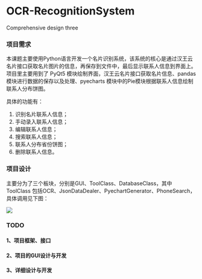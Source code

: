 # OCR-RecognitionSystem
Comprehensive design three

### 项目需求

​	本课题主要使用Python语言开发一个名片识别系统，该系统的核心是通过汉王云名片接口获取名片图片的信息，再保存到文件中，最后显示联系人信息到界面上。项目里主要用到了 PyQt5 模块绘制界面，汉王云名片接口获取名片信息、pandas 模块进行数据的保存以及处理、pyecharts 模块中的Pie模块根据联系人信息绘制联系人分布饼图。

具体的功能有：

1. 识别名片联系人信息；
2. 手动录入联系人信息；
3. 编辑联系人信息；
4. 搜索联系人信息；
5. 联系人分布省份饼图；
6. 删除联系人信息。

### 项目设计

​	主要分为了三个板块，分别是GUI、ToolClass、DatabaseClass，其中ToolClass 包括OCR、JsonDataDealer、PyechartGenerator、PhoneSearch，具体调用见下图：

![](https://hss-imgcloud.oss-cn-beijing.aliyuncs.com/img/2020/11/0920201109164623.png)

### TODO

#### 1、项目框架、接口

#### 2、项目的GUI设计与开发

#### 3、详细设计与开发

